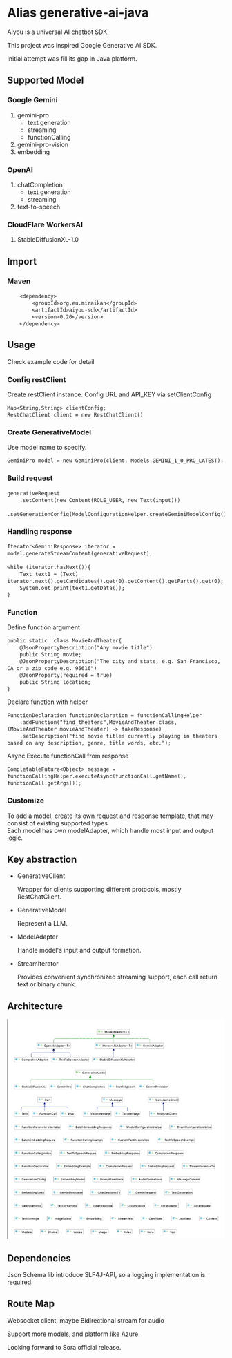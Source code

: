 # Alias generative-ai-java

Aiyou is a universal AI chatbot SDK.

This project was inspired Google Generative AI SDK.

Initial attempt was fill its gap in  Java platform.




## Supported Model

### Google Gemini

1. gemini-pro  
   - text generation
   - streaming
   - functionCalling
2. gemini-pro-vision
3. embedding

### OpenAI

1. chatCompletion
   - text generation
   - streaming
2. text-to-speech

### CloudFlare WorkersAI

1. StableDiffusionXL-1.0

## Import

### Maven

        <dependency>
            <groupId>org.eu.miraikan</groupId>
            <artifactId>aiyou-sdk</artifactId>
            <version>0.20</version>
        </dependency>    

## Usage

Check example code for detail

### Config restClient

Create restClient instance. Config URL and API_KEY via setClientConfig

    Map<String,String> clientConfig;
    RestChatClient client = new RestChatClient()

### Create GenerativeModel

Use model name to specify.  

    GeminiPro model = new GeminiPro(client, Models.GEMINI_1_0_PRO_LATEST);

### Build request

    generativeRequest
        .setContent(new Content(ROLE_USER, new Text(input)))
        .setGenerationConfig(ModelConfigurationHelper.createGeminiModelConfig()); 

### Handling response

    Iterator<GeminiResponse> iterator = model.generateStreamContent(generativeRequest);
    
    while (iterator.hasNext()){
        Text text1 = (Text) iterator.next().getCandidates().get(0).getContent().getParts().get(0);
        System.out.print(text1.getData());  
    }

### Function
Define function argument

    

    public static  class MovieAndTheater{
        @JsonPropertyDescription("Any movie title")
        public String movie;
        @JsonPropertyDescription("The city and state, e.g. San Francisco, CA or a zip code e.g. 95616")
        @JsonProperty(required = true)
        public String location;
    }

Declare function with helper

    FunctionDeclaration functionDeclaration = functionCallingHelper
        .addFunction("find_theaters",MovieAndTheater.class, (MovieAndTheater movieAndTheater) -> fakeResponse)
        .setDescription("find movie titles currently playing in theaters based on any description, genre, title words, etc."); 

Async Execute functionCall from response 
    
    CompletableFuture<Object> message = functionCallingHelper.executeAsync(functionCall.getName(), functionCall.getArgs());

### Customize

To add a model, create its own request and response template, that may consist of existing supported types     
Each model has own modelAdapter, which handle most input and output logic.


## Key abstraction

- GenerativeClient  

    Wrapper for clients supporting different protocols, mostly RestChatClient.
     
    

- GenerativeModel

    Represent a LLM.


- ModelAdapter

    Handle model's input and output formation.  



- StreamIterator   

    Provides convenient synchronized streaming support, each call return text or binary chunk. 

## Architecture       
![architecture](./uml.png)

## Dependencies

Json Schema lib introduce SLF4J-API, so a logging implementation is required.



## Route Map

Websocket client, maybe Bidirectional stream for audio

Support more models, and platform like Azure. 

Looking forward to Sora official release.


